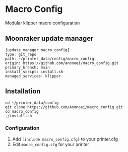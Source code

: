 # Macro Config
 Modular klipper macro configuration

## Moonraker update manager
```
[update_manager macro_config]
type: git_repo
path: ~/printer_data/config/macro_config
origin: https://github.com/anonoei/macro_config.git
primary_branch: main
install_script: install.sh
managed_services: klipper
```

## Installation
```
cd ~/printer_data/config
git clone https://github.com/Anonoei/macro_config.git
cd macro_config
./install.sh
```

### Configuration
 1. Add `[include macro_config.cfg]` to your printer.cfg
 2. Edit `macro_config.cfg` for your printer
